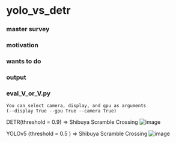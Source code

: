 # yolo_vs_detr

### master survey

### motivation

### wants to do

### output

### eval_V_or_V.py

    You can select camera, display, and gpu as arguments
    (--display True --gpu True --camera True)

DETR(threshold = 0.9) => Shibuya Scramble Crossing
![image](https://user-images.githubusercontent.com/63449578/140306264-26696d4a-a375-4c92-b717-92cbba094d5a.png)

YOLOv5 (threshold = 0.5 ) => Shibuya Scramble Crossing
![image](https://user-images.githubusercontent.com/63449578/140309156-b97c28c5-0723-4505-8e6e-846131bfa07a.png)
